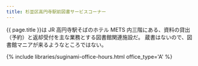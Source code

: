 ```yaml
---
title: 杉並区高円寺駅前図書サービスコーナー
---
```


{{ page.title }}は JR 高円寺駅そばのホテル METS 内三階にある、資料の貸出（予約）と返却受付を主な業務とする図書館関連施設だ。
蔵書はないので、図書館マニアが来るようなところではない。

{% include libraries/suginami-office-hours.html office_type='A' %}
